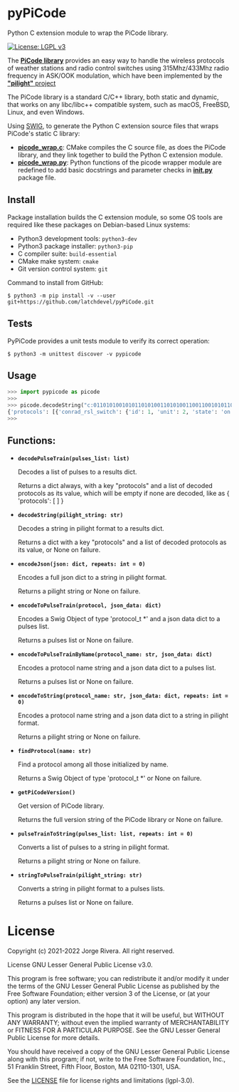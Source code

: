 # pyPiCode
Python C extension module to wrap the PiCode library.

[![License: LGPL v3](https://img.shields.io/badge/License-LGPL%20v3-blue.svg)](https://www.gnu.org/licenses/lgpl-3.0)

The [**PiCode library**](http://github.com/latchdevel/PiCode) provides an easy way to handle the wireless protocols of weather stations and radio control switches using 315Mhz/433Mhz radio frequency in ASK/OOK modulation, which have been implemented by the [**"pilight"** project](https://manual.pilight.org/protocols/433.92/index.html)

The PiCode library is a standard C/C++ library, both static and dynamic, that works on any libc/libc++ compatible system, such as macOS, FreeBSD, Linux, and even Windows.

Using [SWIG](https://www.swig.org/), to generate the Python C extension source files that wraps PiCode's static C library:
- [**picode_wrap.c**](picode_wrap.c): CMake compiles the C source file, as does the PiCode library, and they link together to build the Python C extension module.
- [**picode_wrap.py**](pypicode/picode_wrap.py): Python functions of the picode wrapper module are redefined to add basic docstrings and parameter checks in [**__init__.py**](pypicode/__init__.py) package file.

## Install
Package installation builds the C extension module, so some OS tools are required like these packages on Debian-based Linux systems:
- Python3 development tools: `python3-dev`
- Python3 package installer: `python3-pip`
- C compiler suite: `build-essential`
- CMake make system: `cmake`
- Git version control system: `git`

Command to install from GitHub:
```
$ python3 -m pip install -v --user git+https://github.com/latchdevel/pyPiCode.git
```

## Tests
PyPiCode provides a unit tests module to verify its correct operation:
```
$ python3 -m unittest discover -v pypicode
```

## Usage
```python
>>> import pypicode as picode
>>>
>>> picode.decodeString("c:011010100101011010100110101001100110010101100110101010101010101012;p:1400,600,6800@")
{'protocols': [{'conrad_rsl_switch': {'id': 1, 'unit': 2, 'state': 'on'}}]}
>>>
```

## Functions:

+ **`decodePulseTrain(pulses_list: list)`**

    Decodes a list of pulses to a results dict.

    Returns a dict always, with a key "protocols" and a list of decoded protocols as its value,
    which will be empty if none are decoded, like as { 'protocols': [ ] }

+ **`decodeString(pilight_string: str)`**
  
    Decodes a string in pilight format to a results dict.

    Returns a dict with a key "protocols" and a list of decoded protocols as its value, or None on failure.

+ **`encodeJson(json: dict, repeats: int = 0)`**

    Encodes a full json dict to a string in pilight format.

    Returns a pilight string or None on failure.

+ **`encodeToPulseTrain(protocol, json_data: dict)`**

    Encodes a Swig Object of type 'protocol_t *' and a json data dict to a pulses list.

    Returns a pulses list or None on failure.

+ **`encodeToPulseTrainByName(protocol_name: str, json_data: dict)`**

    Encodes a protocol name string and a json data dict to a pulses list.

    Returns a pulses list or None on failure.

+ **`encodeToString(protocol_name: str, json_data: dict, repeats: int = 0)`**

    Encodes a protocol name string and a json data dict to a string in pilight format.

    Returns a pilight string or None on failure.

+ **`findProtocol(name: str)`**

    Find a protocol among all those initialized by name.

    Returns a Swig Object of type 'protocol_t *' or None on failure.

+ **`getPiCodeVersion()`**

    Get version of PiCode library.

    Returns the full version string of the PiCode library or None on failure.

+ **`pulseTrainToString(pulses_list: list, repeats: int = 0)`**

    Converts a list of pulses to a string in pilight format.

    Returns a pilight string or None on failure.

+ **`stringToPulseTrain(pilight_string: str)`**

    Converts a string in pilight format to a pulses lists.
    
    Returns a pulses list or None on failure.


# License
Copyright (c) 2021-2022 Jorge Rivera. All right reserved.

License GNU Lesser General Public License v3.0.

This program is free software; you can redistribute it and/or
modify it under the terms of the GNU Lesser General Public
License as published by the Free Software Foundation; either
version 3 of the License, or (at your option) any later version.

This program is distributed in the hope that it will be useful,
but WITHOUT ANY WARRANTY; without even the implied warranty of
MERCHANTABILITY or FITNESS FOR A PARTICULAR PURPOSE.  See the GNU
Lesser General Public License for more details.

You should have received a copy of the GNU Lesser General Public License
along with this program; if not, write to the Free Software Foundation,
Inc., 51 Franklin Street, Fifth Floor, Boston, MA  02110-1301, USA.

See the [LICENSE](LICENSE.txt) file for license rights and limitations (lgpl-3.0).